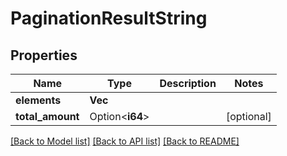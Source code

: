 # PaginationResultString

## Properties

Name | Type | Description | Notes
------------ | ------------- | ------------- | -------------
**elements** | **Vec<String>** |  | 
**total_amount** | Option<**i64**> |  | [optional]

[[Back to Model list]](../README.md#documentation-for-models) [[Back to API list]](../README.md#documentation-for-api-endpoints) [[Back to README]](../README.md)


